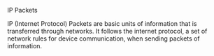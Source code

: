 IP Packets

IP (Internet Protocol) Packets are basic units of information that is transferred through networks. It follows the internet protocol, a set of network rules for device communication, when sending packets of information. 
